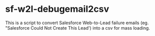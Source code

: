 # sf-w2l-debugemail2csv
This is a script to convert Salesforce Web-to-Lead failure emails (eg. "Salesforce Could Not Create This Lead') into a csv for mass loading.

